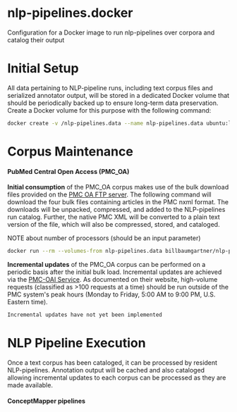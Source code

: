 # nlp-pipelines.docker
Configuration for a Docker image to run nlp-pipelines over corpora and catalog their output


# Initial Setup

All data pertaining to NLP-pipeline runs, including text corpus files and serialized annotator output, will be stored in a dedicated Docker volume that should be periodically backed up to ensure long-term data preservation. Create a Docker volume for this purpose with the following command:

```bash
docker create -v /nlp-pipelines.data --name nlp-pipelines.data ubuntu:latest
```

# Corpus Maintenance

#### PubMed Central Open Access (PMC_OA)

__Initial consumption__ of the PMC_OA corpus makes use of the bulk download files provided on the [PMC OA FTP server](ftp://ftp.ncbi.nlm.nih.gov/pub/pmc/). The following command will download the four bulk files containing articles in the PMC nxml format. The downloads will be unpacked, compressed, and added to the NLP-pipelines run catalog. Further, the native PMC XML will be converted to a plain text version of the file, which will also be compressed, stored, and cataloged.

NOTE about number of processors (should be an input parameter)

```bash
docker run --rm --volumes-from nlp-pipelines.data billbaumgartner/nlp-pipelines:0.5.4 ./init-pmcoa-corpus.sh
```

__Incremental updates__ of the PMC_OA corpus can be performed on a periodic basis after the initial bulk load. Incremental updates are achieved via the [PMC-OAI Service](https://www.ncbi.nlm.nih.gov/pmc/tools/oai/). As documented on their website, high-volume requests (classified as >100 requests at a time) should be run outside of the PMC system's peak hours (Monday to Friday, 5:00 AM to 9:00 PM, U.S. Eastern time).

```bash
Incremental updates have not yet been implemented
```

# NLP Pipeline Execution

Once a text corpus has been cataloged, it can be processed by resident NLP-pipelines. Annotation output will be cached and also cataloged allowing incremental updates to each corpus can be processed as they are made available.

#### ConceptMapper pipelines
